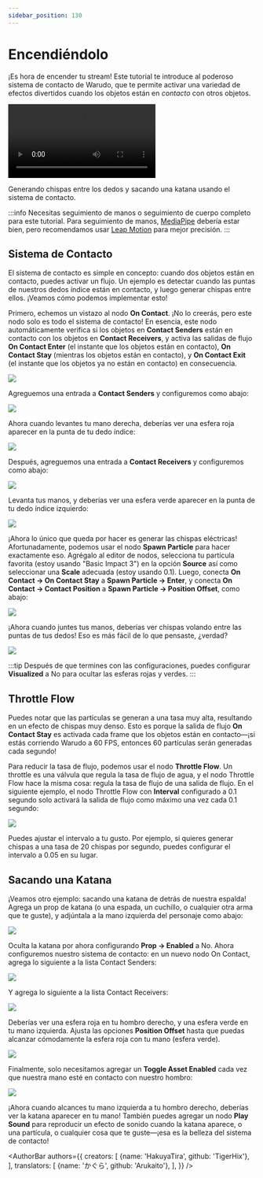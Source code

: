 ```yaml
---
sidebar_position: 130
---
```


# Encendiéndolo

¡Es hora de encender tu stream! Este tutorial te introduce al poderoso sistema de contacto de Warudo, que te permite activar una variedad de efectos divertidos cuando los objetos están en _contacto_ con otros objetos.

<div style={{width: '100%'}} className="video-box"><video controls loop src="/doc-img/contact.mp4" /></div>
<p class="img-desc">Generando chispas entre los dedos y sacando una katana usando el sistema de contacto.</p>

:::info
Necesitas seguimiento de manos o seguimiento de cuerpo completo para este tutorial. Para seguimiento de manos, [MediaPipe](../../mocap/mediapipe) debería estar bien, pero recomendamos usar [Leap Motion](../../mocap/leap-motion) para mejor precisión.
:::

## Sistema de Contacto

El sistema de contacto es simple en concepto: cuando dos objetos están en contacto, puedes activar un flujo. Un ejemplo es detectar cuando las puntas de nuestros dedos índice están en contacto, y luego generar chispas entre ellos. ¡Veamos cómo podemos implementar esto!

Primero, echemos un vistazo al nodo **On Contact**. ¡No lo creerás, pero este nodo solo es todo el sistema de contacto! En esencia, este nodo automáticamente verifica si los objetos en **Contact Senders** están en contacto con los objetos en **Contact Receivers**, y activa las salidas de flujo **On Contact Enter** (el instante que los objetos están en contacto), **On Contact Stay** (mientras los objetos están en contacto), y **On Contact Exit** (el instante que los objetos ya no están en contacto) en consecuencia.

![](/doc-img/en-blueprint-contact-2.png)

Agreguemos una entrada a **Contact Senders** y configuremos como abajo:

![](/doc-img/en-blueprint-contact-4.png)

Ahora cuando levantes tu mano derecha, deberías ver una esfera roja aparecer en la punta de tu dedo índice:

![](/doc-img/en-blueprint-contact-3.png)

Después, agreguemos una entrada a **Contact Receivers** y configuremos como abajo:

![](/doc-img/en-blueprint-contact-5.png)

Levanta tus manos, y deberías ver una esfera verde aparecer en la punta de tu dedo índice izquierdo:

![](/doc-img/en-blueprint-contact-6.png)

¡Ahora lo único que queda por hacer es generar las chispas eléctricas! Afortunadamente, podemos usar el nodo **Spawn Particle** para hacer exactamente eso. Agrégalo al editor de nodos, selecciona tu partícula favorita (estoy usando "Basic Impact 3") en la opción **Source** así como seleccionar una **Scale** adecuada (estoy usando 0.1). Luego, conecta **On Contact → On Contact Stay** a **Spawn Particle → Enter**, y conecta **On Contact → Contact Position** a **Spawn Particle → Position Offset**, como abajo:

![](/doc-img/en-blueprint-contact-7.png)

¡Ahora cuando juntes tus manos, deberías ver chispas volando entre las puntas de tus dedos! Eso es más fácil de lo que pensaste, ¿verdad?

![](/doc-img/en-blueprint-contact-1.png)

:::tip
Después de que termines con las configuraciones, puedes configurar **Visualized** a No para ocultar las esferas rojas y verdes.
:::

## Throttle Flow

Puedes notar que las partículas se generan a una tasa muy alta, resultando en un efecto de chispas muy denso. Esto es porque la salida de flujo **On Contact Stay** es activada cada frame que los objetos están en contacto—¡si estás corriendo Warudo a 60 FPS, entonces 60 partículas serán generadas cada segundo!

Para reducir la tasa de flujo, podemos usar el nodo **Throttle Flow**. Un throttle es una válvula que regula la tasa de flujo de agua, y el nodo Throttle Flow hace la misma cosa: regula la tasa de flujo de una salida de flujo. En el siguiente ejemplo, el nodo Throttle Flow con **Interval** configurado a 0.1 segundo solo activará la salida de flujo como máximo una vez cada 0.1 segundo:

![](/doc-img/en-blueprint-contact-8.png)

Puedes ajustar el intervalo a tu gusto. Por ejemplo, si quieres generar chispas a una tasa de 20 chispas por segundo, puedes configurar el intervalo a 0.05 en su lugar.

## Sacando una Katana

¡Veamos otro ejemplo: sacando una katana de detrás de nuestra espalda! Agrega un prop de katana (o una espada, un cuchillo, o cualquier otra arma que te guste), y adjúntala a la mano izquierda del personaje como abajo:

![](/doc-img/en-blueprint-contact-9.png)

Oculta la katana por ahora configurando **Prop → Enabled** a No. Ahora configuremos nuestro sistema de contacto: en un nuevo nodo On Contact, agrega lo siguiente a la lista Contact Senders:

![](/doc-img/en-blueprint-contact-12.png)

Y agrega lo siguiente a la lista Contact Receivers:

![](/doc-img/en-blueprint-contact-13.png)

Deberías ver una esfera roja en tu hombro derecho, y una esfera verde en tu mano izquierda. Ajusta las opciones **Position Offset** hasta que puedas alcanzar cómodamente la esfera roja con tu mano (esfera verde).

![](/doc-img/en-blueprint-contact-11.png)

Finalmente, solo necesitamos agregar un **Toggle Asset Enabled** cada vez que nuestra mano esté en contacto con nuestro hombro:

![](/doc-img/en-blueprint-contact-10.png)

¡Ahora cuando alcances tu mano izquierda a tu hombro derecho, deberías ver la katana aparecer en tu mano! También puedes agregar un nodo **Play Sound** para reproducir un efecto de sonido cuando la katana aparece, o una partícula, o cualquier cosa que te guste—¡esa es la belleza del sistema de contacto!

<AuthorBar authors={{
  creators: [
    {name: 'HakuyaTira', github: 'TigerHix'},
  ],
  translators: [
    {name: 'かぐら', github: 'Arukaito'},
  ],
}} />
